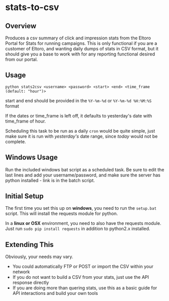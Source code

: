 # stats-to-csv

## Overview

Produces a csv summary of click and impression stats from the Eltoro Portal for Stats for running campaigns.
This is only functional if you are a customer of Eltoro, and wanting daily
dumps of stats in CSV format, but it should give you a base to work with for
any reporting functional desired from our portal.

## Usage

```
python stats2csv <username> <password> <start> <end> <time_frame (default: "hour")>
```

start and end should be provided in the `%Y-%m-%d` or `%Y-%m-%d %H:%M:%S` format

If the dates or time_frame is left off, it defaults to yesterday's date with
time_frame of hour.

Scheduling this task to be run as a daily `cron` would be quite simple, 
just make sure it is run with *yesterday's* date range, since *today* would not be complete.

## Windows Usage

Run the included windows bat script as a scheduled task.  Be sure to edit the
last lines and add your username/password, and make sure the server has python
installed - link is in the batch script.

## Initial Setup

The first time you set this up on **windows**, you need to run the `setup.bat` script. 
This will install the requests module for python.

In a **linux or OSX** environment, you need to also have the requests module.
Just run `sudo pip install requests` in addition to python2.x installed.

## Extending This

Obviously, your needs may vary.  

* You could automatically FTP or POST or import the CSV within your network
* If you do not want to build a CSV from your stats, just use the API response directly
* If you are doing more than quering stats, use this as a basic guide for API interactions and build your own tools
